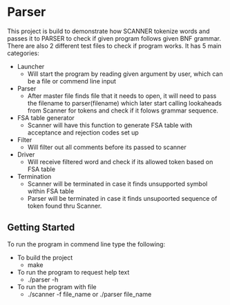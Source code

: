 # Parser

This project is build to demonstrate how SCANNER tokenize words and passes it to PARSER to check if given program follows given BNF grammar. There are also 2 different test files to check if program works.
It has 5 main categories:
* Launcher
	* Will start the program by reading given argument by user, which can be a file or commend line input
* Parser
	* After master file finds file that it needs to open, it will need to pass the filename to parser(filename) which later start calling lookaheads from Scanner for tokens and check if it folows grammar sequence. 
* FSA table generator
	* Scanner will have this function to generate FSA table with acceptance and rejection codes set up
* Filter
	* Will filter out all comments before its passed to scanner
* Driver
	* Will receive filtered word and check if its allowed token based on FSA table
* Termination
	* Scanner will be terminated in case it finds unsupported symbol within FSA table
	* Parser will be terminated in case it finds unsupoorted sequence of token found thru Scanner.

## Getting Started
To run the program in commend line type the following:
* To build the project
	* make
* To run the program to request help text
	* ./parser -h
* To run the program with file
	* ./scanner -f file_name 
		or
	  ./parser file_name
